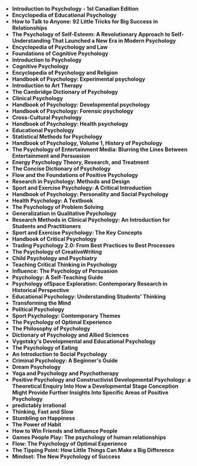
<ul>

<li><b><a target="_blank" href="https://github.com/manjunath5496/Psychology-Books/blob/master/pch(1).pdf" style="text-decoration:none;">Introduction to Psychology - 1st Canadian Edition  </a></b></li>

<li><b><a target="_blank" href="https://github.com/manjunath5496/Psychology-Books/blob/master/pch(2).pdf" style="text-decoration:none;">Encyclopedia of Educational Psychology</a></b></li>

<li><b><a target="_blank" href="https://github.com/manjunath5496/Psychology-Books/blob/master/pch(3).pdf" style="text-decoration:none;">How to Talk to Anyone: 92 Little Tricks for Big Success in Relationships</a></b></li>

<li><b><a target="_blank" href="https://github.com/manjunath5496/Psychology-Books/blob/master/pch(4).pdf" style="text-decoration:none;">The Psychology of Self-Esteem: A Revolutionary Approach to Self-Understanding That Launched a New Era in Modern Psychology </a></b></li>

<li><b><a target="_blank" href="https://github.com/manjunath5496/Psychology-Books/blob/master/pch(5).pdf" style="text-decoration:none;">Encyclopedia of Psychology and Law </a></b></li>

<li><b><a target="_blank" href="https://github.com/manjunath5496/Psychology-Books/blob/master/pch(6).pdf" style="text-decoration:none;">Foundations of Cognitive Psychology</a></b></li>

<li><b><a target="_blank" href="https://github.com/manjunath5496/Psychology-Books/blob/master/pch(7).pdf" style="text-decoration:none;">Introduction to Psychology  </a></b></li>

<li><b><a target="_blank" href="https://github.com/manjunath5496/Psychology-Books/blob/master/pch(8).pdf" style="text-decoration:none;">Cognitive Psychology  </a></b></li>

<li><b><a target="_blank" href="https://github.com/manjunath5496/Psychology-Books/blob/master/pch(9).pdf" style="text-decoration:none;">Encyclopedia of Psychology and Religion  </a></b></li>

<li><b><a target="_blank" href="https://github.com/manjunath5496/Psychology-Books/blob/master/pch(10).pdf" style="text-decoration:none;">Handbook of Psychology: Experimental psychology</a></b></li>

<li><b><a target="_blank" href="https://github.com/manjunath5496/Psychology-Books/blob/master/pch(11).pdf" style="text-decoration:none;">Introduction to Art Therapy</a></b></li>

<li><b><a target="_blank" href="https://github.com/manjunath5496/Psychology-Books/blob/master/pch(12).pdf" style="text-decoration:none;">The Cambridge Dictionary of Psychology</a></b></li>

<li><b><a target="_blank" href="https://github.com/manjunath5496/Psychology-Books/blob/master/pch(13).pdf" style="text-decoration:none;">Clinical Psychology </a></b></li>

<li><b><a target="_blank" href="https://github.com/manjunath5496/Psychology-Books/blob/master/pch(14).pdf" style="text-decoration:none;">Handbook of Psychology: Developmental psychology</a></b></li>

<li><b><a target="_blank" href="https://github.com/manjunath5496/Psychology-Books/blob/master/pch(15).pdf" style="text-decoration:none;">Handbook of Psychology: Forensic psychology   </a></b></li>

<li><b><a target="_blank" href="https://github.com/manjunath5496/Psychology-Books/blob/master/pch(16).pdf" style="text-decoration:none;">Cross-Cultural Psychology  </a></b></li>


<li><b><a target="_blank" href="https://github.com/manjunath5496/Psychology-Books/blob/master/pch(17).pdf" style="text-decoration:none;">Handbook of Psychology: Health psychology  </a></b></li>

<li><b><a target="_blank" href="https://github.com/manjunath5496/Psychology-Books/blob/master/pch(18).pdf" style="text-decoration:none;">Educational Psychology</a></b></li>

<li><b><a target="_blank" href="https://github.com/manjunath5496/Psychology-Books/blob/master/pch(19).pdf" style="text-decoration:none;">Statistical Methods for Psychology</a></b></li>

<li><b><a target="_blank" href="https://github.com/manjunath5496/Psychology-Books/blob/master/pch(20).pdf" style="text-decoration:none;">Handbook of Psychology, Volume 1, History of Psychology</a></b></li>

<li><b><a target="_blank" href="https://github.com/manjunath5496/Psychology-Books/blob/master/pch(21).pdf" style="text-decoration:none;">The Psychology of Entertainment Media: Blurring the Lines Between Entertainment and Persuasion  </a></b></li>

<li><b><a target="_blank" href="https://github.com/manjunath5496/Psychology-Books/blob/master/pch(22).pdf" style="text-decoration:none;">Energy Psychology Theory, Research, and Treatment</a></b></li>

<li><b><a target="_blank" href="https://github.com/manjunath5496/Psychology-Books/blob/master/pch(23).pdf" style="text-decoration:none;">The Concise Dictionary of Psychology </a></b></li>

<li><b><a target="_blank" href="https://github.com/manjunath5496/Psychology-Books/blob/master/pch(24).pdf" style="text-decoration:none;">Flow and the Foundations of Positive Psychology </a></b></li>

<li><b><a target="_blank" href="https://github.com/manjunath5496/Psychology-Books/blob/master/pch(25).pdf" style="text-decoration:none;">Research in Psychology: Methods and Design  </a></b></li>

<li><b><a target="_blank" href="https://github.com/manjunath5496/Psychology-Books/blob/master/pch(26).pdf" style="text-decoration:none;">Sport and Exercise Psychology: A Critical Introduction</a></b></li>

<li><b><a target="_blank" href="https://github.com/manjunath5496/Psychology-Books/blob/master/pch(27).pdf" style="text-decoration:none;">Handbook of Psychology: Personality and Social Psychology</a></b></li>

<li><b><a target="_blank" href="https://github.com/manjunath5496/Psychology-Books/blob/master/pch(28).pdf" style="text-decoration:none;">Health Psychology: A Textbook</a></b></li>

<li><b><a target="_blank" href="https://github.com/manjunath5496/Psychology-Books/blob/master/pch(29).pdf" style="text-decoration:none;">The Psychology of Problem Solving</a></b></li>

<li><b><a target="_blank" href="https://github.com/manjunath5496/Psychology-Books/blob/master/pch(30).pdf" style="text-decoration:none;">Generalization in Qualitative Psychology</a></b></li>

<li><b><a target="_blank" href="https://github.com/manjunath5496/Psychology-Books/blob/master/pch(31).pdf" style="text-decoration:none;">Research Methods in Clinical Psychology: An Introduction for Students and Practitioners  </a></b></li>


<li><b><a target="_blank" href="https://github.com/manjunath5496/Psychology-Books/blob/master/pch(32).pdf" style="text-decoration:none;">Sport and Exercise Psychology: The Key Concepts  </a></b></li>

<li><b><a target="_blank" href="https://github.com/manjunath5496/Psychology-Books/blob/master/pch(33).pdf" style="text-decoration:none;">Handbook of Critical Psychology</a></b></li>

<li><b><a target="_blank" href="https://github.com/manjunath5496/Psychology-Books/blob/master/pch(34).pdf" style="text-decoration:none;">Trading Psychology 2.0: From Best Practices to Best Processes</a></b></li>

<li><b><a target="_blank" href="https://github.com/manjunath5496/Psychology-Books/blob/master/pch(35).pdf" style="text-decoration:none;">The Psychology of CreativeWriting</a></b></li>

<li><b><a target="_blank" href="https://github.com/manjunath5496/Psychology-Books/blob/master/pch(36).pdf" style="text-decoration:none;">Child Psychology and Psychiatry </a></b></li>

<li><b><a target="_blank" href="https://github.com/manjunath5496/Psychology-Books/blob/master/pch(37).pdf" style="text-decoration:none;">Teaching Critical Thinking in Psychology</a></b></li>

<li><b><a target="_blank" href="https://github.com/manjunath5496/Psychology-Books/blob/master/pch(38).pdf" style="text-decoration:none;">Influence: The Psychology of Persuasion  </a></b></li>

<li><b><a target="_blank" href="https://github.com/manjunath5496/Psychology-Books/blob/master/pch(39).pdf" style="text-decoration:none;">Psychology: A Self-Teaching Guide  </a></b></li>

<li><b><a target="_blank" href="https://github.com/manjunath5496/Psychology-Books/blob/master/pch(40).pdf" style="text-decoration:none;">Psychology ofSpace Exploration: Contemporary Research in Historical Perspective  </a></b></li>

<li><b><a target="_blank" href="https://github.com/manjunath5496/Psychology-Books/blob/master/pch(41).pdf" style="text-decoration:none;">Educational Psychology: Understanding Students' Thinking</a></b></li>

<li><b><a target="_blank" href="https://github.com/manjunath5496/Psychology-Books/blob/master/pch(42).pdf" style="text-decoration:none;">Transforming the Mind</a></b></li>

<li><b><a target="_blank" href="https://github.com/manjunath5496/Psychology-Books/blob/master/pch(43).pdf" style="text-decoration:none;">Political Psychology</a></b></li>

<li><b><a target="_blank" href="https://github.com/manjunath5496/Psychology-Books/blob/master/pch(44).pdf" style="text-decoration:none;">Sport Psychology: Contemporary Themes </a></b></li>

<li><b><a target="_blank" href="https://github.com/manjunath5496/Psychology-Books/blob/master/pch(45).pdf" style="text-decoration:none;">The Psychology of Optimal Experience</a></b></li>

<li><b><a target="_blank" href="https://github.com/manjunath5496/Psychology-Books/blob/master/pch(46).pdf" style="text-decoration:none;">The Philosophy of Psychology   </a></b></li>

<li><b><a target="_blank" href="https://github.com/manjunath5496/Psychology-Books/blob/master/pch(47).pdf" style="text-decoration:none;">Dictionary of Psychology and Allied Sciences </a></b></li>


<li><b><a target="_blank" href="https://github.com/manjunath5496/Psychology-Books/blob/master/pch(48).pdf" style="text-decoration:none;">Vygotsky's Developmental and Educational Psychology  </a></b></li>

<li><b><a target="_blank" href="https://github.com/manjunath5496/Psychology-Books/blob/master/pch(49).pdf" style="text-decoration:none;">The Psychology of Eating</a></b></li>

<li><b><a target="_blank" href="https://github.com/manjunath5496/Psychology-Books/blob/master/pch(50).pdf" style="text-decoration:none;">An Introduction to Social Psychology</a></b></li>

<li><b><a target="_blank" href="https://github.com/manjunath5496/Psychology-Books/blob/master/pch(51).pdf" style="text-decoration:none;">Criminal Psychology: A Beginner's Guide </a></b></li>

<li><b><a target="_blank" href="https://github.com/manjunath5496/Psychology-Books/blob/master/pch(52).pdf" style="text-decoration:none;">Dream Psychology  </a></b></li>

<li><b><a target="_blank" href="https://github.com/manjunath5496/Psychology-Books/blob/master/pch(53).pdf" style="text-decoration:none;">Yoga and Psychology and Psychotherapy</a></b></li>

<li><b><a target="_blank" href="https://github.com/manjunath5496/Psychology-Books/blob/master/pch(54).pdf" style="text-decoration:none;">Positive Psychology and Constructivist Developmental Psychology: a Theoretical Enquiry Into How a Developmental Stage Conception Might Provide Further Insights Into Specific Areas of Positive Psychology </a></b></li>

<li><b><a target="_blank" href="https://github.com/manjunath5496/Psychology-Books/blob/master/pch(55).pdf" style="text-decoration:none;">predictably irrational </a></b></li>

<li><b><a target="_blank" href="https://github.com/manjunath5496/Psychology-Books/blob/master/pch(56).pdf" style="text-decoration:none;">Thinking, Fast and Slow  </a></b></li>

<li><b><a target="_blank" href="https://github.com/manjunath5496/Psychology-Books/blob/master/pch(57).pdf" style="text-decoration:none;">Stumbling on Happiness</a></b></li>

<li><b><a target="_blank" href="https://github.com/manjunath5496/Psychology-Books/blob/master/pch(58).pdf" style="text-decoration:none;">The Power of Habit </a></b></li>

<li><b><a target="_blank" href="https://github.com/manjunath5496/Psychology-Books/blob/master/pch(59).pdf" style="text-decoration:none;">How to Win Friends and Influence People</a></b></li>

<li><b><a target="_blank" href="https://github.com/manjunath5496/Psychology-Books/blob/master/pch(60).pdf" style="text-decoration:none;">Games People Play: The psychology of human relationships</a></b></li>

<li><b><a target="_blank" href="https://github.com/manjunath5496/Psychology-Books/blob/master/pch(61).pdf" style="text-decoration:none;">Flow: The Psychology of Optimal Experience</a></b></li>

<li><b><a target="_blank" href="https://github.com/manjunath5496/Psychology-Books/blob/master/pch(62).pdf" style="text-decoration:none;">The Tipping Point: How Little Things Can Make a Big Difference  </a></b></li>


<li><b><a target="_blank" href="https://github.com/manjunath5496/Psychology-Books/blob/master/pch(63).pdf" style="text-decoration:none;">Mindset: The New Psychology of Success  </a></b></li>








</ul>

